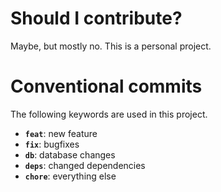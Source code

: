 # Should I contribute?
Maybe, but mostly no. This is a personal project.

# Conventional commits
The following keywords are used in this project.
- **`feat`**: new feature
- **`fix`**: bugfixes 
- **`db`**: database changes
- **`deps`**: changed dependencies
- **`chore`**: everything else
